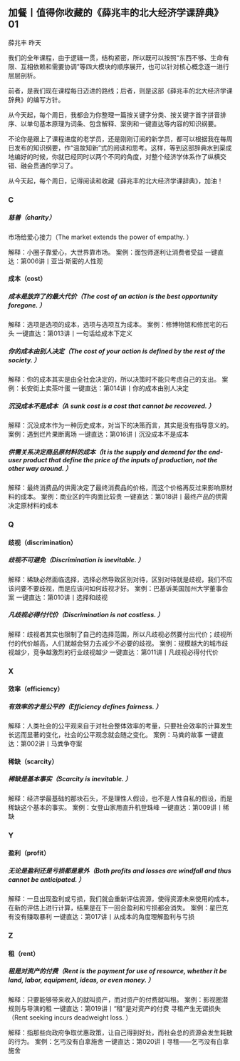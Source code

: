 

## 加餐丨值得你收藏的《薛兆丰的北大经济学课辞典》01


薛兆丰
昨天


我们的全年课程，由于逻辑一贯，结构紧密，所以既可以按照“东西不够、生命有限、互相依赖和需要协调”等四大模块的顺序展开，也可以针对核心概念逐一进行层层剖析。

前者，是我们现在课程每日迈进的路线；后者，则是这部《薛兆丰的北大经济学课辞典》的编写方针。

从今天起，每个周日，我都会为你整理一篇按关键字分类、按关键字首字拼音排序、以单句基本原理为词条、包含解释、案例和一键直达等内容的知识纲要。

不论你是跟上了课程进度的老学员，还是刚刚订阅的新学员，都可以根据我在每周日发布的知识纲要，作“温故知新”式的阅读和思考。这样，等到这部辞典水到渠成地编好的时候，你就已经同时以两个不同的角度，对整个经济学体系作了纵横交错、融会贯通的学习了。

从今天起，每个周日，记得阅读和收藏《薛兆丰的北大经济学课辞典》，加油！
### C

##### 慈善（charity）

市场给爱心接力（The market extends the power of empathy. ）

解释：小圈子靠爱心，大世界靠市场。
案例：面包师逐利让消费者受益
一键直达：第006讲丨亚当·斯密的人性观

#### 成本（cost）

##### 成本是放弃了的最大代价（The cost of an action is the best opportunity foregone. ）
解释：选项是选项的成本，选项与选项互为成本。
案例：修博物馆和修民宅的石头
一键直达：第013讲丨一句话给成本下定义

##### 你的成本由别人决定（The cost of your action is defined by the rest of the society. ）

解释：你的成本其实是由全社会决定的，所以决策时不能只考虑自己的支出。
案例：长安街上卖茶叶蛋
一键直达：第014讲丨你的成本由别人决定

##### 沉没成本不是成本（A sunk cost is a cost that cannot be recovered. ）

解释：沉没成本作为一种历史成本，对当下的决策而言，其实是没有指导意义的。
案例：遇到烂片果断离场
一键直达：第016讲丨沉没成本不是成本

##### 供需关系决定商品原材料的成本（It is the supply and demend for the end-user product that define the price of the inputs of production, not the other way around. ）

解释：最终消费品的供需决定了最终消费品的价格，而这个价格再反过来影响原材料的成本。
案例：商业区的牛肉面比较贵
一键直达：第018讲丨最终产品的供需决定原材料的成本

### Q

#### 歧视（discrimination）

##### 歧视不可避免（Discrimination is inevitable. ）

解释：稀缺必然面临选择，选择必然导致区别对待，区别对待就是歧视，我们不应该问要不要歧视，而是应该问如何歧视才好。
案例：巴基诉美国加州大学董事会案
一键直达：第010讲丨选择和歧视

##### 凡歧视必得付代价（Discrimination is not costless. ）

解释：歧视者其实也限制了自己的选择范围，所以凡歧视必然要付出代价；歧视所付的代价越高，人们就越会努力去减少不必要的歧视。
案例：规模越大的城市歧视越少，竞争越激烈的行业歧视越少
一键直达：第011讲丨凡歧视必得付代价

### X
#### 效率（efficiency）
##### 有效率的才是公平的（Efficiency defines fairness. ）

解释：人类社会的公平观来自于对社会整体效率的考量，只要社会效率的计算发生长远而显著的变化，社会的公平观念就会随之变化。
案例：马粪的故事
一键直达：第002讲丨马粪争夺案

#### 稀缺（scarcity）

##### 稀缺是基本事实（Scarcity is inevitable. ）

解释：经济学最基础的那块石头，不是理性人假设，也不是人性自私的假设，而是稀缺这个基本的事实。
案例：女登山家用直升机登珠峰
一键直达：第009讲丨稀缺

### Y
#### 盈利（profit）

##### 无论是盈利还是亏损都是意外（Both profits and losses are windfall and thus cannot be anticipated. ）

解释：一旦出现盈利或亏损，我们就会重新评估资源，使得资源未来使用的成本，在新的评估上进行计算，结果是在下一回合盈利和亏损都会消失。
案例：星巴克有没有赚取暴利
一键直达：第017讲丨从成本的角度理解盈利与亏损

### Z
#### 租（rent）
##### 租是对资产的付费（Rent is the payment for use of resource, whether it be land, labor, equipment, ideas, or even money. ）

解释：只要能够带来收入的就叫资产，而对资产的付费就叫租。
案例：影视圈潜规则与导演的租
一键直达：第019讲丨“租”是对资产的付费
寻租产生无谓损失（Rent seeking incurs deadweight loss. ）

解释：指那些向政府争取优惠政策，让自己得到好处，而社会总的资源会发生耗散的行为。
案例：乞丐没有白拿施舍
一键直达：第020讲丨寻租——乞丐没有白拿施舍

